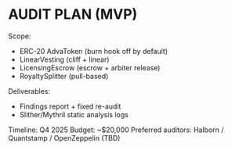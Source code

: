 # AUDIT PLAN (MVP)
Scope:
- ERC-20 AdvaToken (burn hook off by default)
- LinearVesting (cliff + linear)
- LicensingEscrow (escrow + arbiter release)
- RoyaltySplitter (pull-based)

Deliverables:
- Findings report + fixed re-audit
- Slither/Mythril static analysis logs

Timeline: Q4 2025
Budget: ~$20,000
Preferred auditors: Halborn / Quantstamp / OpenZeppelin (TBD)
